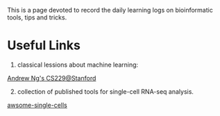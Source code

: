 This is a page devoted to record the daily learning logs on bioinformatic tools, tips and tricks.

# Useful Links

1. classical lessions about machine learning:

[Andrew Ng's CS229@Stanford](https://www.youtube.com/watch?v=UzxYlbK2c7E&list=RDCMUC-EnprmCZ3OXyAoG7vjVNCA&start_radio=1&t=7)

2. collection of published tools for single-cell RNA-seq analysis.

[awsome-single-cells](https://github.com/seandavi/awesome-single-cell)

